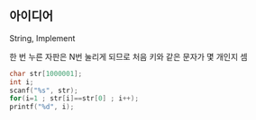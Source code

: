 ## 아이디어
String, Implement

한 번 누른 자판은 N번 눌리게 되므로 처음 키와 같은 문자가 몇 개인지 셈
```c
char str[1000001];
int i;
scanf("%s", str);
for(i=1 ; str[i]==str[0] ; i++);
printf("%d", i);
```